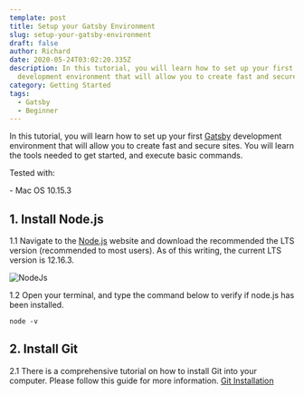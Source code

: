 ```yaml
---
template: post
title: Setup your Gatsby Environment
slug: setup-your-gatsby-environment
draft: false
author: Richard
date: 2020-05-24T03:02:20.335Z
description: In this tutorial, you will learn how to set up your first gatsby
  development environment that will allow you to create fast and secure sites.
category: Getting Started
tags:
  - Gatsby
  - Beginner
---
```

In this tutorial, you will learn how to set up your first [Gatsby](https://www.gatsbyjs.org) development environment that will allow you to create fast and secure sites. You will learn the tools needed to get started, and execute basic commands.

Tested with:

\- Mac OS 10.15.3

## 1. Install Node.js

1.1 Navigate to the [Node.js](https://nodejs.org/en/) website and download the recommended the LTS version (recommended to most users). As of this writing, the current LTS version is 12.16.3.

![NodeJs](/media/node.png "NodeJS")

1.2 Open your terminal, and type the command below to verify if node.js has been installed.

```
node -v
```

## 2. Install Git

2.1 There is a comprehensive tutorial on how to install Git into your computer. Please follow this guide for more information. [Git Installation](https://www.atlassian.com/git/tutorials/install-git)